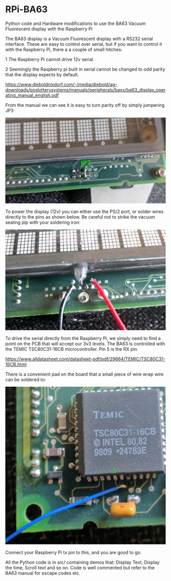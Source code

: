 # RPi-BA63

Python code and Hardware modifications to use the BA63 Vacuum Fluorescent display with the Raspberry Pi

The BA63 display is a Vacuum Fluorescent display with a RS232 serial interface. These are easy to control over serial, but if you want to control it with the Raspberry Pi, there a a couple of small hitches:

1 The Raspberry Pi cannot drive 12v serial.

2 Seemingly the Raspberry pi built in serial cannot be changed to odd parity that the display expects by default.

https://www.dieboldnixdorf.com/-/media/diebold/ag-downloads/poslotterysystems/manuals/peripherals/baxx/ba63_display_operating_manual_english.pdf

From the manual we can see it is easy to turn parity off by simply jumpering JP3

![Screenshot](media/jp3.png)


To power the display (12v) you can either use the PS/2 port, or solder wires directly to the pins as shown below. Be careful not to strike the vacuum sealing pip with your soldering iron:

![Screenshot](media/pwr.png)


To drive the serial directly from the Raspberry Pi, we simply need to find a point on the PCB that will accept our 3v3 levels.
The BA63 is controlled with the TEMIC TSC80C31-16CB microcontroller. Pin 5 is the RX pin.

https://www.alldatasheet.com/datasheet-pdf/pdf/29664/TEMIC/TSC80C31-16CB.html

There is a convenient pad on the board that a small piece of wire wrap wire can be soldered to:

![Screenshot](media/temicsolder.png)

Connect your Raspberry Pi tx pin to this, and you are good to go.


All the Python code is in src/ containing demos that: Display Text, Display the time, Scroll text and so on.
Code is well commented but refer to the BA63 manual for escape codes etc.


